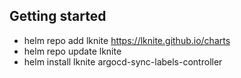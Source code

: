 ## Getting started
- helm repo add lknite https://lknite.github.io/charts
- helm repo update lknite
- helm install lknite argocd-sync-labels-controller
